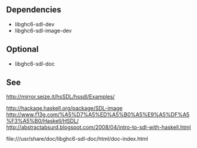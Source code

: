 ## Dependencies
* libghc6-sdl-dev
* libghc6-sdl-image-dev

## Optional
* libghc6-sdl-doc

## See

http://mirror.seize.it/hsSDL/hssdl/Examples/

http://hackage.haskell.org/package/SDL-image
http://www.f13g.com/%A5%D7%A5%ED%A5%B0%A5%E9%A5%DF%A5%F3%A5%B0/Haskell/HSDL/
http://abstractabsurd.blogspot.com/2008/04/intro-to-sdl-with-haskell.html

file:///usr/share/doc/libghc6-sdl-doc/html/doc-index.html
